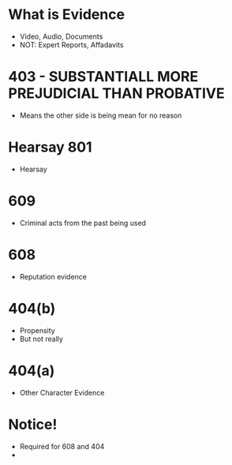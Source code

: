 # What is Evidence
* Video, Audio, Documents
* NOT: Expert Reports, Affadavits
# 403 - SUBSTANTIALL MORE PREJUDICIAL THAN PROBATIVE
* Means the other side is being mean for no reason
# Hearsay 801
* Hearsay
# 609
* Criminal acts from the past being used
# 608
* Reputation evidence
# 404(b)
* Propensity
* But not really
# 404(a)
* Other Character Evidence
# Notice!
* Required for 608 and 404
* 
